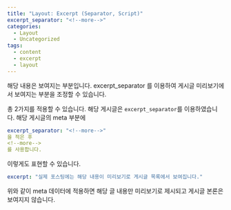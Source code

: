 ```yaml
---
title: "Layout: Excerpt (Separator, Script)"
excerpt_separator: "<!--more-->"
categories:
  - Layout
  - Uncategorized
tags:
  - content
  - excerpt
  - layout
---
```


해당 내용은 보여지는 부분입니다. excerpt_separator 를 이용하여 게시글 미리보기에서 보여지는 부분을 조정할 수 있습니다.

<!--more-->
총 2가지를 적용할 수 있습니다.
해당 게시글은 `excerpt_separator`를 이용하였습니다. 해당 게시글의 meta 부분에 
```yaml
excerpt_separator: "<!--more-->"
을 적은 후
<!--more-->
를 사용합니다.
```

이렇게도 표현할 수 있습니다.
```yaml
excerpt: "실제 포스팅에는 해당 내용이 미리보기로 게시글 목록에서 보여집니다."
```
위와 같이 meta 데이터에 적용하면 해당 글 내용만 미리보기로 제시되고 게시글 본론은 보여지지 않습니다.